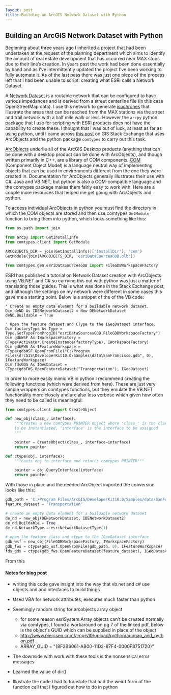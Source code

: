 ```yaml
---
layout: post
title: Building an ArcGIS Network Dataset with Python
---
```


## Building an ArcGIS Network Dataset with Python

Beginning about three years ago I inherited a project that had been undertaken at the request of the planning department which aims to identify the amount of real estate development that has occurred near MAX stops due to their line’s creation.  In years past the work had been done essentially by hand and as I've intermittently updated the project I've been working to fully automate it.  As of the last pass there was just one piece of the process left that I had been unable to script: creating what ESRI calls a Network Dataset.

A [Network Dataset](http://desktop.arcgis.com/en/arcmap/latest/extensions/network-analyst/what-is-a-network-dataset.htm) is a routable network that can be configured to have various impedances and is derived from a street centerline file (in this case OpenStreetMap data).  I use this network to generate [isochrones](https://en.wikipedia.org/wiki/Isochrone_map) that illustrate the areas that can be reached from the MAX stations via the street and trail network with a half mile walk or less.  However the `arcpy` python package that I use for scripting with ESRI products does not have the capability to create these.  I thought that I was out of luck, at least as far as using python, until I came across [this post](http://gis.stackexchange.com/questions/109779) on GIS Stack Exchange that uses ArcObjects and the python package `comtypes` to carry out this task.

[ArcObjects](https://en.wikipedia.org/wiki/ArcObjects) underlie all of the ArcGIS Desktop products (anything that can be done with a desktop product can be done with ArcObjects), and though written primarily in C++, are a library of COM components.  [COM](https://en.wikipedia.org/wiki/Component_Object_Model) (Component Object Model) is a language neutral way of implementing objects that can be used in environments different from the one they were created in.  Documentation for ArcObjects generally illustrates their use with C#, Java and VB.NET, but python is also a COM-compatible language and the comtypes package makes them fairly easy to work with.  Here are a couple more resources that helped me get going with ArcObjects and python.

To access individual ArcObjects in python you must find the directory in which the COM objects are stored and then use comtypes `GetModule` function to bring them into python, which looks something like this: 

```python
from os.path import join

from arcpy import GetInstallInfo
from comtypes.client import GetModule

ARCOBJECTS_DIR = join(GetInstallInfo()['InstallDir'], 'com')
GetModule(join(ARCOBJECTS_DIR, 'esriDataSourcesGDB.olb'))

from comtypes.gen.esriDataSourcesGDB import FileGDBWorkspaceFactory
```

ESRI has published a tutorial on Network Dataset creation with ArcObjects using VB.NET and C# so carrying this out with python was just a matter of translating those guides.  This is what was done in the Stack Exchange post, and although the settings on my network were different in some cases this gave me a starting point.  Below is a snippet of the of the VB code:

```vbnet
' Create an empty data element for a buildable network dataset.
Dim deND As IDENetworkDataset2 = New DENetworkDataset
deND.Buildable = True

' Open the feature dataset and CType to the IGeoDataset interface.
Dim factoryType As Type = Type.GetTypeFromProgID("esriDataSourcesGDB.FileGDBWorkspaceFactory")
Dim gdbWSF As IWorkspaceFactory = CType(Activator.CreateInstance(factoryType), IWorkspaceFactory)
Dim gdbFWS As IFeatureWorkspace = CType(gdbWSF.OpenFromFile("C:\Program Files\ArcGIS\DeveloperKit10.0\Samples\data\SanFrancisco.gdb", 0), IFeatureWorkspace)
Dim fdsGDS As IGeoDataset = CType(gdbFWS.OpenFeatureDataset("Transportation"), IGeoDataset)
```

In order to more easily mimic VB in python I recommend creating the following functions (which were derived from here).  These are just very simple wrappers on comtypes functions, but they emulate the VB.NET functionality more closely and are also less verbose which given how often they need to be called is meaningful:

```python
from comtypes.client import CreateObject

def new_obj(class_, interface):
    """Creates a new comtypes POINTER object where 'class_' is the class
    to be instantiated, 'interface' is the interface to be assigned
    """

    pointer = CreateObject(class_, interface=interface)
    return pointer

def ctype(obj, interface):
    """Casts obj to interface and returns comtypes POINTER"""

    pointer = obj.QueryInterface(interface)
    return pointer
```

With those in place and the needed ArcObject imported the conversion looks like this:

```python
gdb_path = 'C:/Program Files/ArcGIS/DeveloperKit10.0/Samples/data/SanFrancisco.gdb'
feature_dataset = 'Transportation'

# create an empty data element for a buildable network dataset
de_nd = new_obj(DENetworkDataset, IDENetworkDataset2)
de_nd.Buildable = True
de_nd.NetworkType = esriNetworkDatasetType(1)

# open the feature class and ctype to the IGeoDataset interface
gdb_wsf = new_obj(FileGDBWorkspaceFactory, IWorkspaceFactory)
gdb_fws = ctype(gdb_wsf.OpenFromFile(gdb_path, 0), IFeatureWorkspace)
fds_gds = ctype(gdb_fws.OpenFeatureDataset(feature_dataset), IGeoDataset)
```

From this 


#### Notes for blog post

* writing this code gave insight into the way that vb.net and c# use objects and and interfaces to build things
* Used VBA for network attributes, executes much faster than python
* Seemingly random string for arcobjects array object
    * for some reason esriSystem.Array objects can't be created normally via comtypes, I found a workaround on pg 7 of the linked pdf, below is the object's GUID which can be supplied in place of the object
    * http://www.pierssen.com/arcgis10/upload/python/arcmap_and_python.pdf
    * ARRAY_GUID = "{8F2B6061-AB00-11D2-87F4-0000F8751720}"
    
* The downside with work with these tools is the nonsensical error messages
* Learned the value of dir()
* Illustrate the code I had to translate that had the weird form of the function call that I figured out how to do in python

